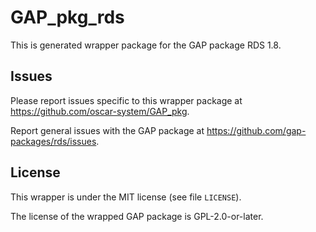 # GAP_pkg_rds

This is generated wrapper package for the GAP package RDS 1.8.

## Issues

Please report issues specific to this wrapper package at <https://github.com/oscar-system/GAP_pkg>.

Report general issues with the GAP package at <https://github.com/gap-packages/rds/issues>.

## License

This wrapper is under the MIT license (see file `LICENSE`).

The license of the wrapped GAP package is GPL-2.0-or-later.

